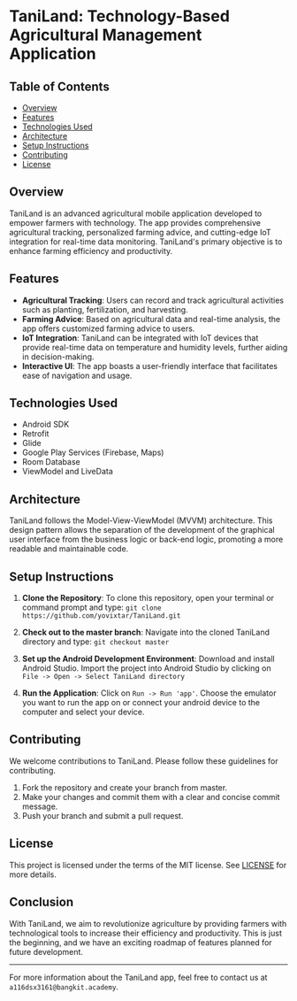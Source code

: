 # TaniLand: Technology-Based Agricultural Management Application

## Table of Contents
- [Overview](#overview)
- [Features](#features)
- [Technologies Used](#technologies-used)
- [Architecture](#architecture)
- [Setup Instructions](#setup-instructions)
- [Contributing](#contributing)
- [License](#license)

## Overview
TaniLand is an advanced agricultural mobile application developed to empower farmers with technology. The app provides comprehensive agricultural tracking, personalized farming advice, and cutting-edge IoT integration for real-time data monitoring. TaniLand's primary objective is to enhance farming efficiency and productivity.

## Features
- **Agricultural Tracking**: Users can record and track agricultural activities such as planting, fertilization, and harvesting. 
- **Farming Advice**: Based on agricultural data and real-time analysis, the app offers customized farming advice to users.
- **IoT Integration**: TaniLand can be integrated with IoT devices that provide real-time data on temperature and humidity levels, further aiding in decision-making.
- **Interactive UI**: The app boasts a user-friendly interface that facilitates ease of navigation and usage.

## Technologies Used
- Android SDK
- Retrofit
- Glide
- Google Play Services (Firebase, Maps)
- Room Database
- ViewModel and LiveData

## Architecture
TaniLand follows the Model-View-ViewModel (MVVM) architecture. This design pattern allows the separation of the development of the graphical user interface from the business logic or back-end logic, promoting a more readable and maintainable code.

## Setup Instructions
1. **Clone the Repository**: To clone this repository, open your terminal or command prompt and type: `git clone https://github.com/yovixtar/TaniLand.git`
   
2. **Check out to the master branch**: Navigate into the cloned TaniLand directory and type: `git checkout master`

3. **Set up the Android Development Environment**: Download and install Android Studio. Import the project into Android Studio by clicking on `File -> Open -> Select TaniLand directory`

4. **Run the Application**: Click on `Run -> Run 'app'`. Choose the emulator you want to run the app on or connect your android device to the computer and select your device.

## Contributing
We welcome contributions to TaniLand. Please follow these guidelines for contributing.

1. Fork the repository and create your branch from master.
2. Make your changes and commit them with a clear and concise commit message.
3. Push your branch and submit a pull request.

## License
This project is licensed under the terms of the MIT license. See [LICENSE]([LICENSE](https://github.com/yovixtar/myapps-privacy-policy/blob/main/privacy-policy-warnet-topup.md)) for more details.

## Conclusion
With TaniLand, we aim to revolutionize agriculture by providing farmers with technological tools to increase their efficiency and productivity. This is just the beginning, and we have an exciting roadmap of features planned for future development.

---
For more information about the TaniLand app, feel free to contact us at `a116dsx3161@bangkit.academy`.
